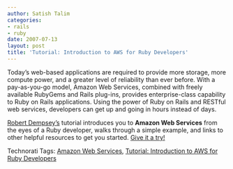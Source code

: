 ```yaml
---
author: Satish Talim
categories:
- rails
- ruby
date: 2007-07-13
layout: post
title: 'Tutorial: Introduction to AWS for Ruby Developers'
---
```


Today’s web-based applications are required to provide more storage,
more compute power, and a greater level of reliability than ever before.<!--more-->
With a pay-as-you-go model, Amazon Web Services, combined with freely
available RubyGems and Rails plug-ins, provides enterprise-class
capability to Ruby on Rails applications. Using the power of Ruby on
Rails and RESTful web services, developers can get up and going in hours
instead of days.

[Robert
Dempsey’s](http://www.workingwithrails.com/person/5932-robert-dempsey)
tutorial introduces you to **Amazon Web Services** from the eyes of a
Ruby developer, walks through a simple example, and links to other
helpful resources to get you started. [Give it a
try!](http://developer.amazonwebservices.com/connect/entry.jspa?externalID=846)

Technorati Tags: [Amazon Web
Services](http://technorati.com/tag/Amazon+Web+Services), [Tutorial:
Introduction to AWS for Ruby
Developers](http://technorati.com/tag/Tutorial%3A+Introduction+to+AWS+for+Ruby+Developers)
